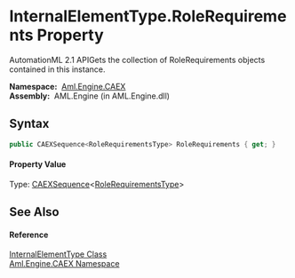 InternalElementType.RoleRequirements Property
=============================================
AutomationML 2.1 APIGets the collection of RoleRequirements objects contained in this instance.

  **Namespace:**  [Aml.Engine.CAEX][1]  
  **Assembly:**  AML.Engine (in AML.Engine.dll)

Syntax
------

```csharp
public CAEXSequence<RoleRequirementsType> RoleRequirements { get; }
```

#### Property Value
Type: [CAEXSequence][2]&lt;[RoleRequirementsType][3]>

See Also
--------

#### Reference
[InternalElementType Class][4]  
[Aml.Engine.CAEX Namespace][1]  

[1]: ../README.md
[2]: ../CAEXSequence_1/README.md
[3]: ../RoleRequirementsType/README.md
[4]: README.md
[5]: https://www.automationml.org
[6]: ../../icons/logoShade.png